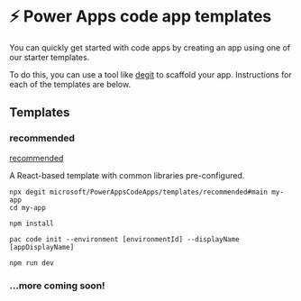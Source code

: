 # ⚡ Power Apps code app templates

You can quickly get started with code apps by creating an app using one of our starter templates.

To do this, you can use a tool like [degit](https://github.com/Rich-Harris/degit) to scaffold your app. Instructions for each of the templates are below.

## Templates

### recommended
[recommended](recommended/README.md)

A React-based template with common libraries pre-configured.

```
npx degit microsoft/PowerAppsCodeApps/templates/recommended#main my-app
cd my-app

npm install

pac code init --environment [environmentId] --displayName [appDisplayName]

npm run dev
```

### ...more coming soon!
